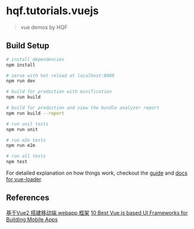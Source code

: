 # hqf.tutorials.vuejs

> vue demos by HQF

## Build Setup

``` bash
# install dependencies
npm install

# serve with hot reload at localhost:8080
npm run dev

# build for production with minification
npm run build

# build for production and view the bundle analyzer report
npm run build --report

# run unit tests
npm run unit

# run e2e tests
npm run e2e

# run all tests
npm test
```

For detailed explanation on how things work, checkout the [guide](http://vuejs-templates.github.io/webpack/) and [docs for vue-loader](http://vuejs.github.io/vue-loader).



## References
[基于Vue2 搭建移动端 webapp 框架](http://www.jianshu.com/p/beae26e57b0f)
[10 Best Vue.js based UI Frameworks for Building Mobile Apps](https://superdevresources.com/vuejs-mobile-frameworks/)   
[]()  
